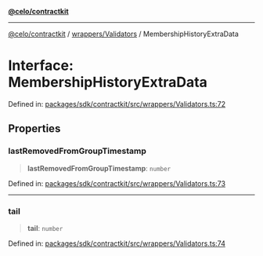 [**@celo/contractkit**](../../../README.md)

***

[@celo/contractkit](../../../modules.md) / [wrappers/Validators](../README.md) / MembershipHistoryExtraData

# Interface: MembershipHistoryExtraData

Defined in: [packages/sdk/contractkit/src/wrappers/Validators.ts:72](https://github.com/celo-org/developer-tooling/blob/master/packages/sdk/contractkit/src/wrappers/Validators.ts#L72)

## Properties

### lastRemovedFromGroupTimestamp

> **lastRemovedFromGroupTimestamp**: `number`

Defined in: [packages/sdk/contractkit/src/wrappers/Validators.ts:73](https://github.com/celo-org/developer-tooling/blob/master/packages/sdk/contractkit/src/wrappers/Validators.ts#L73)

***

### tail

> **tail**: `number`

Defined in: [packages/sdk/contractkit/src/wrappers/Validators.ts:74](https://github.com/celo-org/developer-tooling/blob/master/packages/sdk/contractkit/src/wrappers/Validators.ts#L74)
